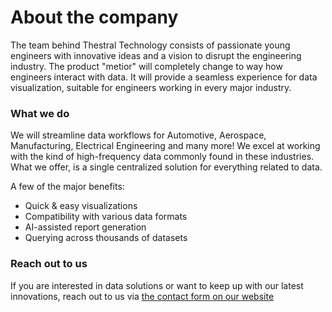 # About the company
The team behind Thestral Technology consists of passionate young engineers with innovative ideas and a vision to disrupt the engineering industry.
The product "metior" will completely change to way how engineers interact with data. It will provide a seamless experience for data visualization, suitable for engineers working in every major industry.

### What we do
We will streamline data workflows for Automotive, Aerospace, Manufacturing, Electrical Engineering and many more!
We excel at working with the kind of high-frequency data commonly found in these industries.
What we offer, is a single centralized solution for everything related to data.

A few of the major benefits:
- Quick & easy visualizations
- Compatibility with various data formats
- AI-assisted report generation
- Querying across thousands of datasets

### Reach out to us
If you are interested in data solutions or want to keep up with our latest innovations, reach out to us via [the contact form on our website](https://thestral.tech)
